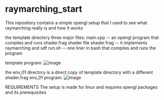 # raymarching_start

This repository contains a simple opengl setup that I used to see what raymarching really is and how it works

the template directory
  three major files: 
    main.cpp -- an opengl program that compiles and runs shader.frag shader file 
    shader.frag -- it implements raymarching and sdf
    run.sh -- one liner in bash that compiles and runs the program

template program:
![image](https://github.com/user-attachments/assets/3f3f0b2f-2dfa-47aa-b482-542592aae1d2)

the env_01 directory is a direct copy of template directory with a different shader.frag
env_01 program:
![image](https://github.com/user-attachments/assets/677eb0f4-6169-4d14-b11d-eba1b561a76a)

REQUIREMENTS
The setup is made for linux and requires opengl packages and its prerequisites 

